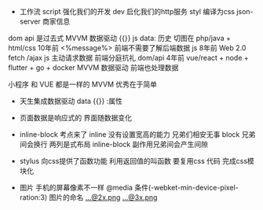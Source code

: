- 工作流
script 强化我们的开发
dev 启化我们的http服务
styl 编译为css
json-server 商家信息

dom api 是过去式 
MVVM 数据驱动 {{}}   js data:
历史 切图在 php/java + html/css 10年前 <%message%> 前端不需要了解后端数据
js 8年前 Web 2.0 fetch /ajax js 主动请求数据 前端分庭抗礼 dom/api
4年前 vue/react + node + flutter + go + docker MVVM 数据驱动  前端也处理数据  

小程序 和 VUE 都是一样的 
MVVM 优秀在于简单
- 天生集成数据驱动 data {{}} :属性 
- 页面数据是响应式的 界面随数据变化 
- inline-block 考点来了
    inline 没有设置宽高的能力 兄弟们相安无事
    block 兄弟间会换行
    两列是式布局 inline-block 副作用兄弟间会产生间隙

- stylus 向css提供了函数功能
    利用返回值的叫函数
    要复用css 代码 完成css模块化

- 图片 手机的屏幕像素不一样
  @media 条件(-webket-min-device-pixel-ration:3)
  图片的命名  ...@2x.png ...@3x.png